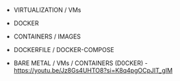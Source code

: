 - VIRTUALIZATION / VMs
- DOCKER
- CONTAINERS / IMAGES
- DOCKERFILE / DOCKER-COMPOSE



- BARE METAL / VMs / CONTAINERS (D0CKER) - https://youtu.be/Jz8Gs4UHTO8?si=K8q4pgOCpJIT_gIM

